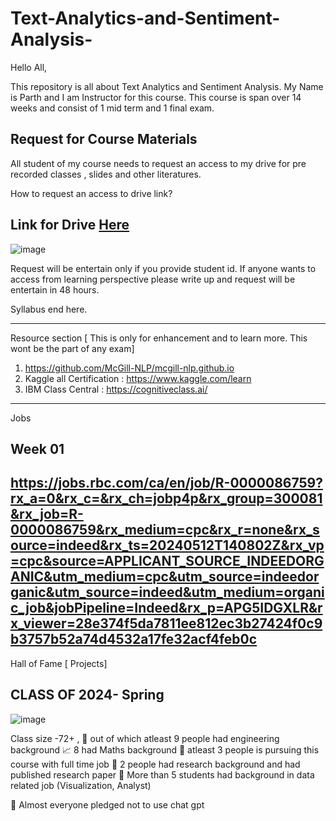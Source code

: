 # Text-Analytics-and-Sentiment-Analysis-

Hello All, 

This repository is all about Text Analytics and Sentiment Analysis. My Name is Parth and I am Instructor for this course. 
This course is span over 14 weeks and consist of 1 mid term and 1 final exam. 

## Request for Course Materials 
All student of my course needs to request an access to my drive for pre recorded classes , slides and other literatures. 

How to request an access to drive link?

## Link for Drive [Here](https://drive.google.com/drive/folders/1JZMxXXxvXZoUjkD4bL7BNScK3TJkgrWs?usp=drive_link)

![image](https://github.com/PARTHDAVE-TEACH/Text-Analytics-and-Sentiment-Analysis-/assets/145209539/edc8ec0e-9df9-4375-86c5-91c9f2c8ef17)

Request will be entertain only if you provide student id. If anyone wants to access from learning perspective please write up and request will be entertain in 48 hours. 









Syllabus end here. 

--------
Resource section [ This is only for enhancement and to learn more. This wont be the part of any exam] 

1. https://github.com/McGill-NLP/mcgill-nlp.github.io
2. Kaggle all Certification : https://www.kaggle.com/learn
3. IBM Class Central : https://cognitiveclass.ai/

---
Jobs
## Week 01 
https://jobs.rbc.com/ca/en/job/R-0000086759?rx_a=0&rx_c=&rx_ch=jobp4p&rx_group=300081&rx_job=R-0000086759&rx_medium=cpc&rx_r=none&rx_source=indeed&rx_ts=20240512T140802Z&rx_vp=cpc&source=APPLICANT_SOURCE_INDEEDORGANIC&utm_medium=cpc&utm_source=indeedorganic&utm_source=indeed&utm_medium=organic_job&jobPipeline=Indeed&rx_p=APG5IDGXLR&rx_viewer=28e374f5da7811ee812ec3b27424f0c9b3757b52a74d4532a17fe32acf4feb0c
----
Hall of Fame [ Projects]

## CLASS OF 2024- Spring 
![image](https://github.com/PARTHDAVE-TEACH/Text-Analytics-and-Sentiment-Analysis-/assets/145209539/a47b73e6-4223-4626-bf78-4fa7a23beb28)

Class size -72+ ,
🔨 out of which atleast 9 people had engineering background 
📈 8 had Maths background 
💸 atleast 3 people is pursuing this course with full time job
💎 2 people had research background and had published research paper 
💼 More than 5 students had background in data related job (Visualization, Analyst)

🤥 Almost everyone pledged not to use chat gpt 



